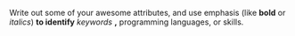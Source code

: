 Write out some of your awesome attributes, and use emphasis (like **bold** or *italics*) **to identify** _keywords_ __,__ programming languages, or skills. 
